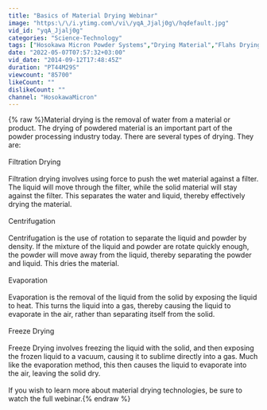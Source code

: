 ```yaml
---
title: "Basics of Material Drying Webinar"
image: "https:\/\/i.ytimg.com\/vi\/yqA_Jjalj0g\/hqdefault.jpg"
vid_id: "yqA_Jjalj0g"
categories: "Science-Technology"
tags: ["Hosokawa Micron Powder Systems","Drying Material","Flahs Drying"]
date: "2022-05-07T07:57:32+03:00"
vid_date: "2014-09-12T17:48:45Z"
duration: "PT44M29S"
viewcount: "85700"
likeCount: ""
dislikeCount: ""
channel: "HosokawaMicron"
---
```

{% raw %}Material drying is the removal of water from a material or product. The drying of powdered material is an important part of the powder processing industry today. There are several types of drying. They are:<br /><br />Filtration Drying<br /><br />Filtration drying involves using force to push the wet material against a filter. The liquid will move through the filter, while the solid material will stay against the filter. This separates the water and liquid, thereby effectively drying the material.<br /><br />Centrifugation<br /><br />Centrifugation is the use of rotation to separate the liquid and powder by density. If the mixture of the liquid and powder are rotate quickly enough, the powder will move away from the liquid, thereby separating the powder and liquid. This dries the material.<br /><br />Evaporation<br /><br />Evaporation is the removal of the liquid from the solid by exposing the liquid to heat. This turns the liquid into a gas, thereby causing the liquid to evaporate in the air, rather than separating itself from the solid.<br /><br />Freeze Drying<br /><br />Freeze Drying involves freezing the liquid with the solid, and then exposing the frozen liquid to a vacuum, causing it to sublime directly into a gas. Much like the evaporation method, this then causes the liquid to evaporate into the air, leaving the solid dry.<br /><br />If you wish to learn more about material drying technologies, be sure to watch the full webinar.{% endraw %}
